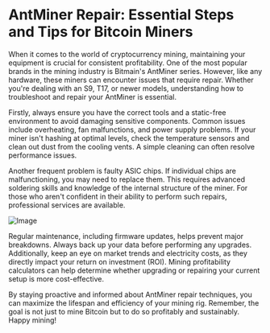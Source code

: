 # AntMiner Repair: Essential Steps and Tips for Bitcoin Miners

When it comes to the world of cryptocurrency mining, maintaining your equipment is crucial for consistent profitability. One of the most popular brands in the mining industry is Bitmain's AntMiner series. However, like any hardware, these miners can encounter issues that require repair. Whether you're dealing with an S9, T17, or newer models, understanding how to troubleshoot and repair your AntMiner is essential.

Firstly, always ensure you have the correct tools and a static-free environment to avoid damaging sensitive components. Common issues include overheating, fan malfunctions, and power supply problems. If your miner isn't hashing at optimal levels, check the temperature sensors and clean out dust from the cooling vents. A simple cleaning can often resolve performance issues.

Another frequent problem is faulty ASIC chips. If individual chips are malfunctioning, you may need to replace them. This requires advanced soldering skills and knowledge of the internal structure of the miner. For those who aren't confident in their ability to perform such repairs, professional services are available. 

![Image](https://github.com/user-attachments/assets/057c907c-805e-4310-a052-f5031067f3de)

Regular maintenance, including firmware updates, helps prevent major breakdowns. Always back up your data before performing any upgrades. Additionally, keep an eye on market trends and electricity costs, as they directly impact your return on investment (ROI). Mining profitability calculators can help determine whether upgrading or repairing your current setup is more cost-effective.

By staying proactive and informed about AntMiner repair techniques, you can maximize the lifespan and efficiency of your mining rig. Remember, the goal is not just to mine Bitcoin but to do so profitably and sustainably. Happy mining!